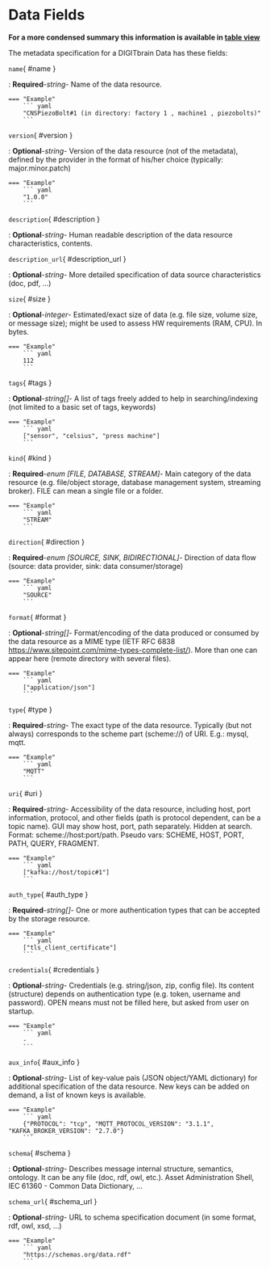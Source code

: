 <style>
  .md-content__button {
    display: none;
  }
</style>
# Data Fields


**For a more condensed summary this information is available in [table view](/tables/data/)**



The metadata specification for a DIGITbrain Data
has these fields:

`name`{ #name }

:   **Required**-*string*- Name of the data resource.



    === "Example"
        ``` yaml     
        "CNSPiezoBolt#1 (in directory: factory 1 , machine1 , piezobolts)"
        ```

`version`{ #version }

:   **Optional**-*string*- Version of the data resource (not of the metadata), defined by the provider in the format of his/her choice (typically: major.minor.patch)



    === "Example"
        ``` yaml     
        "1.0.0"
        ```

`description`{ #description }

:   **Optional**-*string*- Human readable description of the data resource characteristics, contents.


`description_url`{ #description_url }

:   **Optional**-*string*- More detailed specification of data source characteristics (doc, pdf, …)


`size`{ #size }

:   **Optional**-*integer*- Estimated/exact size of data (e.g. file size, volume size, or message size); might be used to assess HW requirements (RAM, CPU). In bytes.



    === "Example"
        ``` yaml     
        112
        ```

`tags`{ #tags }

:   **Optional**-*string[]*- A list of tags freely added to help in searching/indexing (not limited to a basic set of tags, keywords)



    === "Example"
        ``` yaml     
        ["sensor", "celsius", "press machine"]
        ```

`kind`{ #kind }

:   **Required**-*enum [FILE, DATABASE, STREAM]*- Main category of the data resource (e.g. file/object storage, database management system, streaming broker). FILE can mean a single file or a folder.



    === "Example"
        ``` yaml     
        "STREAM"
        ```

`direction`{ #direction }

:   **Required**-*enum [SOURCE, SINK, BIDIRECTIONAL]*- Direction of data flow (source: data provider, sink: data consumer/storage)



    === "Example"
        ``` yaml     
        "SOURCE"
        ```

`format`{ #format }

:   **Optional**-*string[]*- Format/encoding of the data produced or consumed by the data resource as a MIME type (IETF RFC 6838 https://www.sitepoint.com/mime-types-complete-list/). More than one can appear here (remote directory with several files).



    === "Example"
        ``` yaml     
        ["application/json"] 
        ```

`type`{ #type }

:   **Required**-*string*- The exact type of the data resource. Typically (but not always) corresponds to the scheme part (scheme://) of URI. E.g.: mysql, mqtt.



    === "Example"
        ``` yaml     
        "MQTT"
        ```

`uri`{ #uri }

:   **Required**-*string*- Accessibility of the data resource, including host, port information, protocol, and other fields (path is protocol dependent, can be a topic name). GUI may show host, port, path separately. Hidden at search. Format: scheme://host:port/path.  Pseudo vars: SCHEME, HOST, PORT, PATH, QUERY, FRAGMENT.



    === "Example"
        ``` yaml     
        ["kafka://host/topic#1"]
        ```

`auth_type`{ #auth_type }

:   **Required**-*string[]*- One or more authentication types that can be accepted by the storage resource.



    === "Example"
        ``` yaml     
        ["tls_client_certificate"]
        ```

`credentials`{ #credentials }

:   **Optional**-*string*- Credentials (e.g. string/json, zip, config file). Its content (structure) depends on authentication type (e.g. token, username and password). OPEN means must not be filled here, but asked from user on startup.



    === "Example"
        ``` yaml     
        -
        ```

`aux_info`{ #aux_info }

:   **Optional**-*string*- List of key-value pais (JSON object/YAML dictionary) for additional specification of the data resource. New keys can be added on demand, a list of known keys is available.



    === "Example"
        ``` yaml     
        {"PROTOCOL": "tcp", "MQTT_PROTOCOL_VERSION": "3.1.1", "KAFKA_BROKER_VERSION": "2.7.0"}
        ```

`schema`{ #schema }

:   **Optional**-*string*- Describes message internal structure, semantics, ontology. It can be any file (doc, rdf, owl, etc.). Asset Administration Shell, IEC 61360 - Common Data Dictionary, ...


`schema_url`{ #schema_url }

:   **Optional**-*string*- URL to schema specification document (in some format, rdf, owl, xsd, …)



    === "Example"
        ``` yaml     
        "https://schemas.org/data.rdf"
        ```

